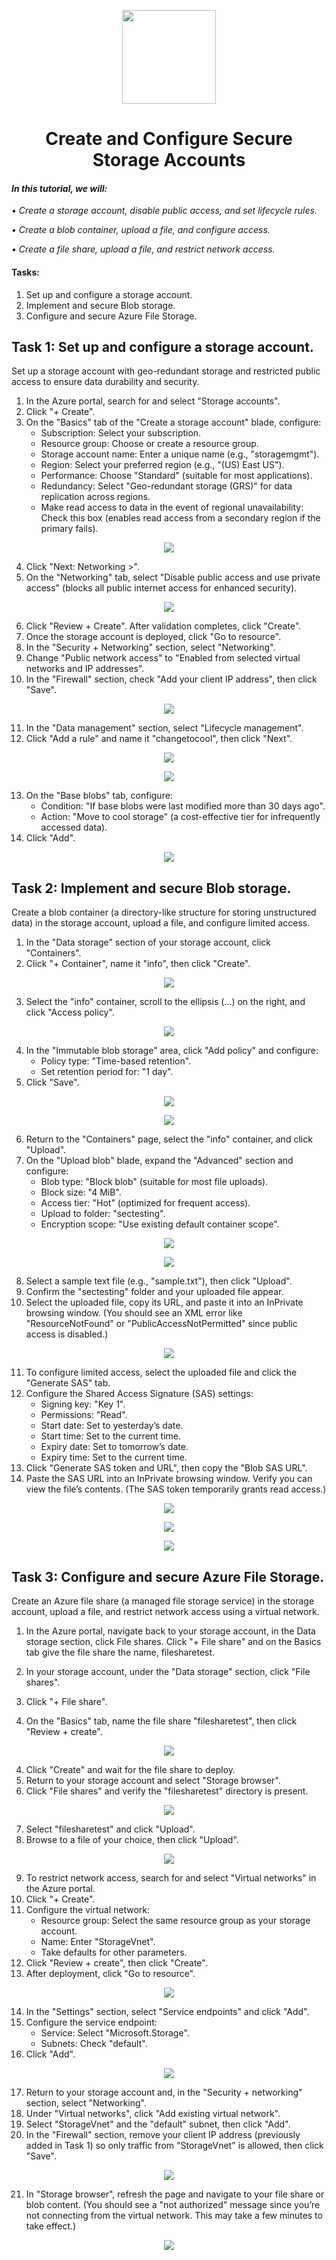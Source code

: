 <p align="center">
  <img src="https://github.com/user-attachments/assets/c48e28da-9e3d-43b2-a283-e9725bb26c08" width="150" height="auto">
  <h1 align="center">Create and Configure Secure Storage Accounts</h1>
</p>

#### *In this tutorial, we will:*
*•	Create a storage account, disable public access, and set lifecycle rules.*

*•	Create a blob container, upload a file, and configure access.*

*•	Create a file share, upload a file, and restrict network access.*

#### Tasks:
 1. Set up and configure a storage account.
 2. Implement and secure Blob storage.
 3. Configure and secure Azure File Storage.

## Task 1: Set up and configure a storage account.

Set up a storage account with geo-redundant storage and restricted public access to ensure data durability and security.

1.	In the Azure portal, search for and select "Storage accounts".
2.	Click "+ Create".
3.	On the "Basics" tab of the "Create a storage account" blade, configure:
    -  Subscription: Select your subscription.
    -  Resource group: Choose or create a resource group.
    -  Storage account name: Enter a unique name (e.g., "storagemgmt").
    -  Region: Select your preferred region (e.g., "(US) East US").
    -  Performance: Choose "Standard" (suitable for most applications).
    -  Redundancy: Select "Geo-redundant storage (GRS)" for data replication across regions.
    -  Make read access to data in the event of regional unavailability: Check this box (enables read access from a secondary region if the primary fails).

<p align="center">
<img src="https://github.com/user-attachments/assets/9abfa090-532c-418e-9578-2d8095b1a657">
</p>

4.	Click "Next: Networking >".
5.	On the "Networking" tab, select "Disable public access and use private access" (blocks all public internet access for enhanced security).

<p align="center">
<img src="https://github.com/user-attachments/assets/84cca693-8376-4e2d-9e95-8f6d9b39e4ef">
</p>

6.	Click "Review + Create". After validation completes, click "Create".
7.	Once the storage account is deployed, click "Go to resource".
8.	In the "Security + Networking" section, select "Networking".
9.	Change "Public network access" to "Enabled from selected virtual networks and IP addresses".
10.	In the "Firewall" section, check "Add your client IP address", then click "Save".

<p align="center">
<img src="https://github.com/user-attachments/assets/6b1e6cb4-f303-4055-997e-fd37239503a4">
</p>

11.	In the "Data management" section, select "Lifecycle management".
12.	Click "Add a rule" and name it "changetocool", then click "Next".

<p align="center">
<img src="https://github.com/user-attachments/assets/1d971ee8-8ee2-4fd2-8e97-1201b6a00558">
</p>

<p align="center">
<img src="https://github.com/user-attachments/assets/66550d54-12a8-4ba2-9619-d22e8c88c4ed">
</p>

13.	On the "Base blobs" tab, configure:
    -  Condition: "If base blobs were last modified more than 30 days ago".
    -  Action: "Move to cool storage" (a cost-effective tier for infrequently accessed data).
14.	Click "Add".

<p align="center">
<img src="https://github.com/user-attachments/assets/48ed250b-8925-47e5-b5e4-1323356d605f">
</p>

## Task 2: Implement and secure Blob storage.

Create a blob container (a directory-like structure for storing unstructured data) in the storage account, upload a file, and configure limited access.

1.	In the "Data storage" section of your storage account, click "Containers".
2.	Click "+ Container", name it "info", then click "Create".

<p align="center">
<img src="https://github.com/user-attachments/assets/e08e4329-1ee1-4493-a66b-08b48e7e1fc3">
</p>

3.	Select the "info" container, scroll to the ellipsis (...) on the right, and click "Access policy".

<p align="center">
<img src="https://github.com/user-attachments/assets/a5404ab1-f201-4cd2-a967-11b85cf0f039">
</p>

4.	In the "Immutable blob storage" area, click "Add policy" and configure:
    -  Policy type: "Time-based retention".
    -  Set retention period for: "1 day".
5.	Click "Save".

<p align="center">
<img src="https://github.com/user-attachments/assets/3922049f-694d-45f9-b9c5-6f8caea1d852">
</p>


<p align="center">
<img src="https://github.com/user-attachments/assets/dc0e5834-180f-48d0-b051-cca7879a3258">
</p>

6.	Return to the "Containers" page, select the "info" container, and click "Upload".
7.	On the "Upload blob" blade, expand the "Advanced" section and configure:
    -  Blob type: "Block blob" (suitable for most file uploads).
    -  Block size: "4 MiB".
    -  Access tier: "Hot" (optimized for frequent access).
    -  Upload to folder: "sectesting".
    -  Encryption scope: "Use existing default container scope".

<p align="center">
<img src="https://github.com/user-attachments/assets/24a379dd-e211-48da-b06c-5e7666311186">
</p>

<p align="center">
<img src="https://github.com/user-attachments/assets/0beaad56-a915-4c38-9ec3-853a4bb38447">
</p>

8.	Select a sample text file (e.g., "sample.txt"), then click "Upload".
9.	Confirm the "sectesting" folder and your uploaded file appear.
10.	Select the uploaded file, copy its URL, and paste it into an InPrivate browsing window. (You should see an XML error like "ResourceNotFound" or "PublicAccessNotPermitted" since public access is disabled.)

<p align="center">
<img src="https://github.com/user-attachments/assets/c93c6105-7d82-4cf7-9049-ad27df089462">
</p>

11.	To configure limited access, select the uploaded file and click the "Generate SAS" tab.
12.	Configure the Shared Access Signature (SAS) settings:
    -  Signing key: "Key 1".
    -  Permissions: "Read".
    -  Start date: Set to yesterday’s date.
    -  Start time: Set to the current time.
    -  Expiry date: Set to tomorrow’s date.
    -  Expiry time: Set to the current time.
13.	Click "Generate SAS token and URL", then copy the "Blob SAS URL".
14.	Paste the SAS URL into an InPrivate browsing window. Verify you can view the file’s contents. (The SAS token temporarily grants read access.)

<p align="center">
<img src="https://github.com/user-attachments/assets/cb66ca48-da91-4f1f-b4f1-e3568e6b05eb">
</p>

<p align="center">
<img src="https://github.com/user-attachments/assets/b9df08bd-9a95-4fa8-936e-a926e9843a5e">
</p>

<p align="center">
<img src="https://github.com/user-attachments/assets/0a454ec1-b7bc-4c2f-9c0c-edeaee4ff223">
</p>

## Task 3: Configure and secure Azure File Storage.

Create an Azure file share (a managed file storage service) in the storage account, upload a file, and restrict network access using a virtual network.

1.  In the Azure portal, navigate back to your storage account, in the Data storage section, click File shares. Click "+ File share" and on the Basics tab give the file share the name, filesharetest.

1.	In your storage account, under the "Data storage" section, click "File shares".
2.	Click "+ File share".
3.	On the "Basics" tab, name the file share "filesharetest", then click "Review + create".

<p align="center">
<img src="https://github.com/user-attachments/assets/899ed12f-3c79-4e4e-acb9-2264b129289f">
</p>

4.	Click "Create" and wait for the file share to deploy.
5.	Return to your storage account and select "Storage browser".
6.	Click "File shares" and verify the "filesharetest" directory is present.

<p align="center">
<img src="https://github.com/user-attachments/assets/70cfba1d-4a9a-47a1-bdb7-8483d0d9145c">
</p>

7.	Select "filesharetest" and click "Upload".
8.	Browse to a file of your choice, then click "Upload".

<p align="center">
<img src="https://github.com/user-attachments/assets/2f46d2b8-62f3-4e11-b5ac-784eb8819549">
</p>

9.	To restrict network access, search for and select "Virtual networks" in the Azure portal.
10.	Click "+ Create".
11.	Configure the virtual network:
    -  Resource group: Select the same resource group as your storage account.
    -  Name: Enter "StorageVnet".
    -  Take defaults for other parameters.
12.	Click "Review + create", then click "Create".
13.	After deployment, click "Go to resource".

<p align="center">
<img src="https://github.com/user-attachments/assets/9340f0c9-7241-4bc8-92c6-6f83a7c85d21">
</p>

14.	In the "Settings" section, select "Service endpoints" and click "Add".
15.	Configure the service endpoint:
    -  Service: Select "Microsoft.Storage".
    -  Subnets: Check "default".
16.	Click "Add".

<p align="center">
<img src="https://github.com/user-attachments/assets/479a0cf1-cc55-4490-8b86-f84c830f0442">
</p>

17.	Return to your storage account and, in the "Security + networking" section, select "Networking".
18.	Under "Virtual networks", click "Add existing virtual network".
19.	Select "StorageVnet" and the "default" subnet, then click "Add".
20.	In the "Firewall" section, remove your client IP address (previously added in Task 1) so only traffic from "StorageVnet" is allowed, then click "Save".

<p align="center">
<img src="https://github.com/user-attachments/assets/827956b1-96a8-47df-9bf2-3bc64aa0ceb1">
</p>

21.	In "Storage browser", refresh the page and navigate to your file share or blob content. (You should see a "not authorized" message since you’re not connecting from the virtual network. This may take a few minutes to take effect.)

<p align="center">
<img src="https://github.com/user-attachments/assets/3b4e9d3d-cf03-48bc-a897-3083812e3c16">
</p>
